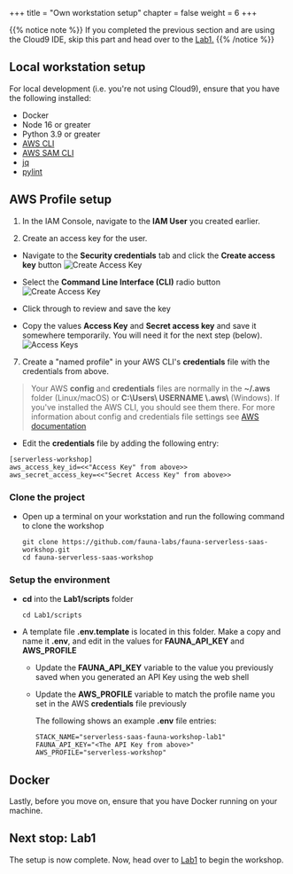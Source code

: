 +++
title = "Own workstation setup"
chapter = false
weight = 6
+++

{{% notice note %}}
If you completed the previous section and are using the Cloud9 IDE, skip this part and
head over to the <a href="/1_lab1.html">Lab1.</a>
{{% /notice %}}

## Local workstation setup

For local development (i.e. you're not using Cloud9), ensure that you have the following installed:

* Docker
* Node 16 or greater
* Python 3.9 or greater
* [AWS CLI](https://docs.aws.amazon.com/cli/latest/userguide/getting-started-install.html)
* [AWS SAM CLI](https://docs.aws.amazon.com/serverless-application-model/latest/developerguide/install-sam-cli.html)
* [jq](https://pypi.org/project/jq/)
* [pylint](https://pypi.org/project/pylint/)


## AWS Profile setup
1. In the IAM Console, navigate to the **IAM User** you created earlier.

2. Create an access key for the user.

  * Navigate to the **Security credentials** tab and click the **Create access key** button
![Create Access Key](/images/getting_started/CreateAccessKey.png?width=900)

  * Select the **Command Line Interface (CLI)** radio button
![Create Access Key](/images/getting_started/CreateAccessKey2.png?width=40pc)

  * Click through to review and save the key
  * Copy the values **Access Key** and **Secret access key** and save it somewhere temporarily. 
    You will need it for the next step (below).
![Access Keys](/images/getting_started/AccessKeys.png?width=40pc)

7. Create a "named profile" in your AWS CLI's **credentials** file with the credentials from above.

  > Your AWS **config** and **credentials** files are normally in the **~/.aws** folder (Linux/macOS) 
    or **C:&#92;Users&#92; USERNAME &#92;.aws&#92;** (Windows). If you've installed the AWS CLI, 
    you should see them there. For more information about config and credentials file settings see 
    [AWS documentation](https://docs.aws.amazon.com/cli/latest/userguide/cli-configure-files.html#cli-configure-files-using-profiles)

  * Edit the **credentials** file by adding the following entry: 
 
  ```shell
  [serverless-workshop]
  aws_access_key_id=<<"Access Key" from above>>
  aws_secret_access_key=<<"Secret Access Key" from above>>
  ```

### Clone the project

* Open up a terminal on your workstation and run the following command to clone the workshop
  ```
  git clone https://github.com/fauna-labs/fauna-serverless-saas-workshop.git
  cd fauna-serverless-saas-workshop
  ```

### Setup the environment

* **cd** into the **Lab1/scripts** folder
  ```
  cd Lab1/scripts
  ```
  
* A template file **.env.template** is located in this folder. Make a copy and name it **.env**, and edit in the values
  for **FAUNA_API_KEY** and **AWS_PROFILE**

  * Update the **FAUNA_API_KEY** variable to the value you previously saved when you generated an API Key using
    the web shell
  * Update the **AWS_PROFILE** variable to match the profile name you set in the AWS **credentials** file previously

    The following shows an example **.env** file entries:
    ```
    STACK_NAME="serverless-saas-fauna-workshop-lab1"
    FAUNA_API_KEY="<The API Key from above>"
    AWS_PROFILE="serverless-workshop"
    ```

## Docker

Lastly, before you move on, ensure that you have Docker running on your machine.


## Next stop: Lab1

The setup is now complete. Now, head over to <a href="/1_lab1.html">Lab1</a> to begin the workshop.